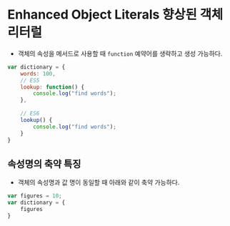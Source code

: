 # Enhanced Object Literals 향상된 객체 리터럴
- 객체의 속성을 메서드로 사용할 때 `function` 예약어를 생략하고 생성 가능하다.

```js
var dictionary = {
	words: 100,
	// ES5
	lookup: function() {
		console.log("find words");
	},
	
	// ES6
	lookup() {
		console.log("find words");
	}
}
```

## 속성명의 축약 특징
- 객체의 속성명과 값 명이 동일할 때 아래와 같이 축약 가능하다.

```js
var figures = 10;
var dictionary = {
	figures
}
```

